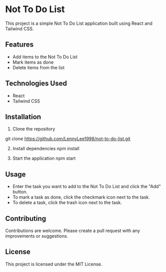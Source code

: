 # Not To Do List

This project is a simple Not To Do List application built using React and Tailwind CSS.

## Features
- Add items to the Not To Do List
- Mark items as done
- Delete items from the list

## Technologies Used
- React
- Tailwind CSS

## Installation
1. Clone the repository

git clone https://github.com/LennyLee1998/not-to-do-list.git

2. Install dependencies
npm install

3. Start the application
npm start


## Usage
- Enter the task you want to add to the Not To Do List and click the "Add" button.
- To mark a task as done, click the checkmark icon next to the task.
- To delete a task, click the trash icon next to the task.

## Contributing
Contributions are welcome. Please create a pull request with any improvements or suggestions.

## License
This project is licensed under the MIT License.